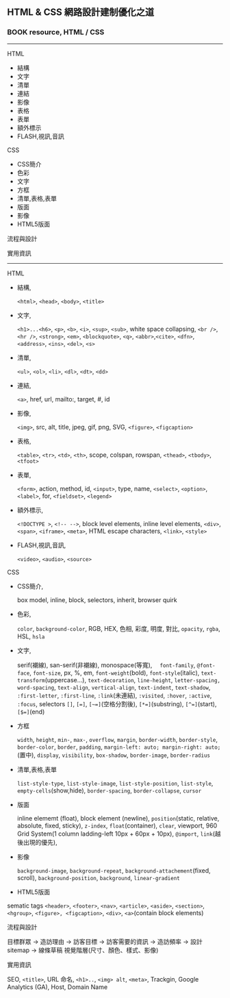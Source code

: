 ## HTML & CSS 網路設計建制優化之道 
### BOOK resource, HTML / CSS 

------


HTML
  * 結構
  * 文字
  * 清單
  * 連結
  * 影像
  * 表格
  * 表單
  * 額外標示
  * FLASH,視訊,音訊

CSS
  * CSS簡介
  * 色彩
  * 文字
  * 方框
  * 清單,表格,表單
  * 版面
  * 影像
  * HTML5版面

流程與設計

實用資訊

-----

HTML
  * 結構, 

    `<html>`, `<head>`, `<body>`, `<title>`

  * 文字, 
  
    `<h1>...<h6>`, `<p>`, `<b>`, `<i>`, `<sup>`, `<sub>`, white space collapsing, `<br />`, `<hr />`, `<strong>`, `<em>`, `<blockquote>`, `<q>`, `<abbr>`,`<cite>`, `<dfn>`, `<address>`, `<ins>`, `<del>`, `<s>`

  * 清單, 
  
    `<ul>`, `<ol>`, `<li>`, `<dl>`, `<dt>`, `<dd>`
  
  * 連結, 
    
    `<a>`, href, url, mailto:, target, #, id
  
  * 影像, 
    
    `<img>`, src, alt, title, jpeg, gif, png, SVG, `<figure>`, `<figcaption>`
  
  * 表格, 
   
    `<table>`, `<tr>`, `<td>`, `<th>`, scope, colspan, rowspan, `<thead>`, `<tbody>`, `<tfoot>`
  
  * 表單, 
   
    `<form>`, action, method, id, `<input>`, type, name, `<select>`, `<option>`, `<label>`, for, `<fieldset>`, `<legend>`
  
  * 額外標示, 
    
    `<!DOCTYPE >`, `<!-- -->`, block level elements, inline level elements, `<div>`, `<span>`, `<iframe>`, `<meta>`, HTML escape characters, `<link>`, `<style>`
  
  * FLASH,視訊,音訊, 
    
    `<video>`, `<audio>`, `<source>`

CSS
  * CSS簡介, 
  
    box model, inline, block, selectors, inherit, browser quirk
 
  * 色彩,
    
    `color`, `background-color`, RGB, HEX, 色相, 彩度, 明度, 對比, `opacity`, `rgba`, HSL, `hsla`
  
  * 文字,

    serif(襯線), san-serif(非襯線), monospace(等寬),　
    `font-family`, `@font-face`, `font-size`, px, %, em, 
    `font-weight`(bold), `font-style`(italic), `text-transform`(uppercase...), `text-decoration`,
    `line-height`, `letter-spacing, word-spacing`, `text-align`, `vertical-align`, `text-indent`, `text-shadow`,
    `:first-letter`, `:first-line`, `:link`(未連結), `:visited`, `:hover`, `:active`, `:focus`,
    selectors `[]`, `[=]`, `[~=]`(空格分割後), `[*=]`(substring), `[^=]`(start), `[$=]`(end)
  
  * 方框

    `width`, `height`, `min-`, `max-`, `overflow`, 
    `margin`, `border-width`, `border-style`, `border-color`, `border`, `padding`,
    `margin-left: auto; margin-right: auto;`(置中), 
    `display`, `visibility`,
    `box-shadow`, `border-image`, `border-radius`
  
  * 清單,表格,表單

    `list-style-type`, `list-style-image`, `list-style-position`, `list-style`,
    `empty-cells`(show,hide), `border-spacing`, `border-collapse`, `cursor`
  
  * 版面

    inline elememt (float), block element (newline),
    `position`(static, relative, absolute, fixed, sticky), `z-index`,
    `float`(container), `clear`,
    viewport, 960 Grid System(1 column ladding-left 10px + 60px + 10px),
    `@import`, `link`(越後出現的優先), 

  * 影像

    `background-image`, `background-repeat`, `background-attachement`(fixed, scroll), `background-position`, `background`, `linear-gradient`
  
  * HTML5版面

  sematic tags `<header>`, `<footer>`, `<nav>`, `<article>`, `<aside>`, `<section>`, 
  `<hgroup>`, `<figure>, <figcaption>`, `<div>`,
  `<a>`(contain block elements)

流程與設計

  目標群眾 -> 造訪理由 -> 訪客目標 -> 訪客需要的資訊 -> 造訪頻率 -> 設計 sitemap -> 線條草稿
  視覺階層(尺寸、顏色、樣式、影像) 

實用資訊

  SEO, `<title>`, URL 命名, `<h1>..`, `<img> alt`, `<meta>`,
  Trackgin, Google Analytics (GA),
  Host, Domain Name
